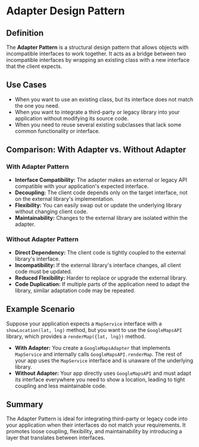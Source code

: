 # Adapter Design Pattern

## Definition

The **Adapter Pattern** is a structural design pattern that allows objects with incompatible interfaces to work together. It acts as a bridge between two incompatible interfaces by wrapping an existing class with a new interface that the client expects.

## Use Cases

- When you want to use an existing class, but its interface does not match the one you need.
- When you want to integrate a third-party or legacy library into your application without modifying its source code.
- When you need to reuse several existing subclasses that lack some common functionality or interface.

## Comparison: With Adapter vs. Without Adapter

### With Adapter Pattern

- **Interface Compatibility:** The adapter makes an external or legacy API compatible with your application's expected interface.
- **Decoupling:** The client code depends only on the target interface, not on the external library's implementation.
- **Flexibility:** You can easily swap out or update the underlying library without changing client code.
- **Maintainability:** Changes to the external library are isolated within the adapter.

### Without Adapter Pattern

- **Direct Dependency:** The client code is tightly coupled to the external library's interface.
- **Incompatibility:** If the external library's interface changes, all client code must be updated.
- **Reduced Flexibility:** Harder to replace or upgrade the external library.
- **Code Duplication:** If multiple parts of the application need to adapt the library, similar adaptation code may be repeated.

## Example Scenario

Suppose your application expects a `MapService` interface with a `showLocation(lat, lng)` method, but you want to use the `GoogleMapsAPI` library, which provides a `renderMap({lat, lng})` method.
- **With Adapter:** You create a `GoogleMapsAdapter` that implements `MapService` and internally calls `GoogleMapsAPI.renderMap`. The rest of your app uses the `MapService` interface and is unaware of the underlying library.
- **Without Adapter:** Your app directly uses `GoogleMapsAPI` and must adapt its interface everywhere you need to show a location, leading to tight coupling and less maintainable code.

## Summary

The Adapter Pattern is ideal for integrating third-party or legacy code into your application when their interfaces do not match your requirements. It promotes loose coupling, flexibility, and maintainability by introducing a layer that translates between interfaces.